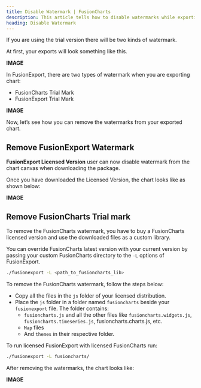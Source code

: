 ```yaml
---
title: Disable Watermark | FusionCharts
description: This article tells how to disable watermarks while exporting the chart in fusionexport.
heading: Disable Watermark
---
```


If you are using the trial version there will be two kinds of watermark.

At first, your exports will look something like this.

**IMAGE**

In FusionExport, there are two types of watermark when you are exporting chart:

- FusionCharts Trial Mark
- FusionExport Trial Mark

**IMAGE**

Now, let’s see how you can remove the watermarks from your exported chart.

## Remove FusionExport Watermark

**FusionExport Licensed Version** user can now disable watermark from the chart canvas when downloading the package.

Once you have downloaded the Licensed Version, the chart looks like as shown below:

**IMAGE**

## Remove FusionCharts Trial mark

To remove the FusionCharts watermark, you have to buy a FusionCharts licensed version and use the downloaded files as a custom library.

You can override FusionCharts latest version with your current version by passing your custom FusionCharts directory to the `-L` options of FusionExport.

```bash
./fusionexport -L <path_to_fusioncharts_lib>
```

To remove the FusionCharts watermark, follow the steps below:

- Copy all the files in the `js` folder of your licensed distribution.
- Place the `js` folder in a folder named `fusioncharts` beside your `fusionexport` file. The folder contains:
  - `fusioncharts.js` and all the other files like `fusioncharts.widgets.js`, `fusioncharts.timeseries.js`, fusioncharts.charts.js, etc.
  - `Map` files
  - And `themes` in their respective folder.

To run licensed FusionExport with licensed FusionCharts run:

```bash
./fusionexport -L fusioncharts/
```

After removing the watermarks, the chart looks like:

**IMAGE**
